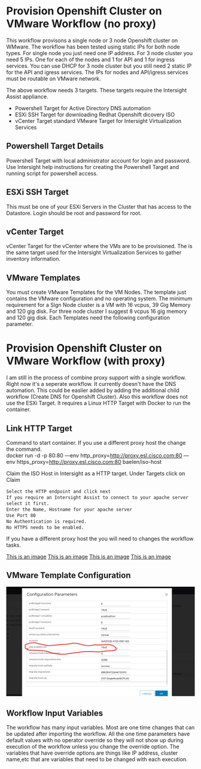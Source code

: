 # Provision Openshift Cluster on VMware Workflow (no proxy)

This workflow provisons a single node or 3 node Openshift cluster on WMware. The workflow has been tested using static IPs for both node types. For single node you just need one IP address. For 3 node cluster you need 5 IPs. One for each of the nodes and 1 for API and 1 for ingress services. You can use DHCP for 3 node cluster but you still need 2 static IP for the API and igress services. The IPs for nodes and API/igress services must be routable on VMware network.    

The above workflow needs 3 targets. These targets require the Intersight Assist appliance.
 - Powershell Target for Active Directory DNS automation
 - ESXi SSH Target for downloading Redhat Openshift dicovery ISO
 - vCenter Target standard VMware Target for Intersight Virtualization Services  


## Powershell Target Details

Powershell Target with local administrator account for login and password. Use Intersight help instructions for creating the Powershell Target and running script for powershell access.


## ESXi SSH Target
This must be one of your ESXi Servers in the Cluster that has access to the Datastore. Login should be root and password for root.

## vCenter Target
vCenter Target for the vCenter where the VMs are to be provisioned. The is the same target used for the Intersight Virtualization Services to gather inventory information. 


## VMware Templates

You must create VMware Templates for the VM Nodes. The template just contains the VMware configuration and no operating system. The minimum requirement for a Sign Node cluster is a VM with 16 vcpus, 39 Gig Memory and 120 gig disk. For three node cluster I suggest 8 vcpus 16 gig memory and 120 gig disk. Each Templates need the following configuration parameter. 

# Provision Openshift Cluster on VMware Workflow (with proxy)
I am still in the process of combine proxy support with a single workflow. Right now it's a seperate workflow. It currently doesn't have the DNS automation. This could be easlier added by adding the additional child workflow (Create DNS for Openshift Cluster). Also this workflow does not use the ESXi Target. It requires a Linux HTTP Target with Docker to run the container. 

## Link HTTP Target

Command to start container. If you use a different proxy host the change the command.  
docker run -d -p 80:80 —env http_proxy=http://proxy.esl.cisco.com:80 —env https_proxy=http://proxy.esl.cisco.com:80  baelen/iso-host

Claim the ISO Host in Intersight as a HTTP target.
Under Targets click on Claim

    Select the HTTP endpoint and click next
    If you require an Intersight Assist to connect to your apache server select it first.
    Enter the Name, Hostname for your apache server
    Use Port 80
    No Authentication is required.
    No HTTPS needs to be enabled.
    
If you have a different proxy host the you will need to changes the workflow tasks. 

[This is an image](images/CreateClusterTaskInputBody.png)
[This is an image](images/CreateClusterProxySettings.png)
[This is an image](images/CreateInfraEnviromentBody.png)
[This is an image](images/CreateInfraEnvironmentProxy.png)


## VMware Template Configuration 

![This is an image](images/OCP-VMTemplateparam.png)

## Workflow Input Variables

The workflow has many input variables. Most are one time changes that can be updated after importing the workflow. All the one time parameters have default values with no operator override so they will not show up during execution of the workflow unless you change the override option. The variables that have override options are things like IP address, cluster name,etc that are variables that need to be changed with each execution. 
